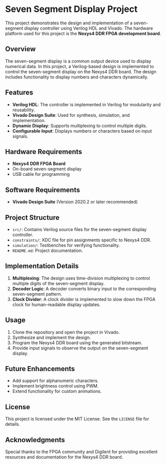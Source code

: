 # Seven Segment Display Project

This project demonstrates the design and implementation of a seven-segment display controller using Verilog HDL and Vivado. The hardware platform used for this project is the **Nexys4 DDR FPGA development board**.

## Overview

The seven-segment display is a common output device used to display numerical data. In this project, a Verilog-based design is implemented to control the seven-segment display on the Nexys4 DDR board. The design includes functionality to display numbers and characters dynamically.

## Features

- **Verilog HDL**: The controller is implemented in Verilog for modularity and reusability.
- **Vivado Design Suite**: Used for synthesis, simulation, and implementation.
- **Dynamic Display**: Supports multiplexing to control multiple digits.
- **Configurable Input**: Displays numbers or characters based on input signals.

## Hardware Requirements

- **Nexys4 DDR FPGA Board**
- On-board seven-segment display
- USB cable for programming

## Software Requirements

- **Vivado Design Suite** (Version 2020.2 or later recommended)

## Project Structure

- `src/`: Contains Verilog source files for the seven-segment display controller.
- `constraints/`: XDC file for pin assignments specific to Nexys4 DDR.
- `simulation/`: Testbenches for verifying functionality.
- `README.md`: Project documentation.

## Implementation Details

1. **Multiplexing**: The design uses time-division multiplexing to control multiple digits of the seven-segment display.
2. **Decoder Logic**: A decoder converts binary input to the corresponding seven-segment pattern.
3. **Clock Divider**: A clock divider is implemented to slow down the FPGA clock for human-readable display updates.

## Usage

1. Clone the repository and open the project in Vivado.
2. Synthesize and implement the design.
3. Program the Nexys4 DDR board using the generated bitstream.
4. Provide input signals to observe the output on the seven-segment display.

## Future Enhancements

- Add support for alphanumeric characters.
- Implement brightness control using PWM.
- Extend functionality for custom animations.

## License

This project is licensed under the MIT License. See the `LICENSE` file for details.

## Acknowledgments

Special thanks to the FPGA community and Digilent for providing excellent resources and documentation for the Nexys4 DDR board.